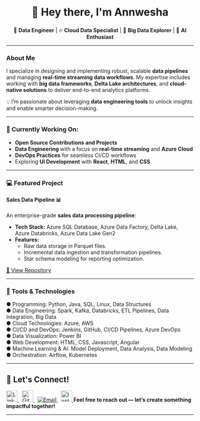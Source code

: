
<h1 align="center">👋 Hey there, I'm Annwesha</h1>

###

<p align="center">
🌟 <b>Data Engineer</b> | 🔥 <b>Cloud Data Specialist</b> | 🚢 <b>Big Data Explorer</b> | 🧠 <b>AI Enthusiast</b>
</p>

---

### About Me  
I specialize in designing and implementing robust, scalable **data pipelines** and managing **real-time streaming data workflows**. My expertise includes working with **big data frameworks**, **Delta Lake architectures**, and **cloud-native solutions** to deliver end-to-end analytics platforms.  

💡 I’m passionate about leveraging **data engineering tools** to unlock insights and enable smarter decision-making.  

---

### 🔨 Currently Working On:
- **Open Source Contributions and Projects**  
- **Data Engineering** with a focus on **real-time streaming** and **Azure Cloud**  
- **DevOps Practices** for seamless CI/CD workflows  
- Exploring **UI Development** with **React**, **HTML**, and **CSS**  

---

### 💻 Featured Project  

#### **Sales Data Pipeline** 📊  
An enterprise-grade **sales data processing pipeline**:  
- **Tech Stack:** Azure SQL Database, Azure Data Factory, Delta Lake, Azure Databricks, Azure Data Lake Gen2  
- **Features:**  
  - Raw data storage in Parquet files.  
  - Incremental data ingestion and transformation pipelines.  
  - Star schema modeling for reporting optimization.  

[🔗 View Repository](https://github.com/Annwesha24/Car-Sales-Analysis-DE-Project)

---
 
### 🔧 Tools & Technologies  

● Programming: Python, Java, SQL, Linux, Data Structures<br>
● Data Engineering: Spark, Kafka, Databricks, ETL Pipelines, Data Integration, Big Data<br>
● Cloud Technologies: Azure, AWS<br>
● CI/CD and DevOps: Jenkins, GitHub, CI/CD Pipelines, Azure DevOps<br>
● Data Visualization: Power BI<br>
● Web Development: HTML, CSS, Javascript, Angular<br>
● Machine Learning & AI: Model Deployment, Data Analysis, Data Modeling<br>
● Orchestration: Airflow, Kubernetes

---

## 🔗 Let's Connect!  

<p>
  <a href="https://www.linkedin.com/in/annwesha-mondal/" target="_blank">
    <img src="https://raw.githubusercontent.com/rahuldkjain/github-profile-readme-generator/master/src/images/icons/Social/linked-in-alt.svg" alt="LinkedIn" width="30" />
  </a>&nbsp;
  <a href="https://github.com/Annwesha24" target="_blank">
    <img src="https://github.com/rahuldkjain/github-profile-readme-generator/blob/master/src/images/icons/Social/github.svg" alt="GitHub" width='30'>
  </a>&nbsp;
  <a href="annwesha.mondal99@gmail.com" target="_blank">
    <img src="https://img.shields.io/badge/Email-D14836?style=for-the-badge&logo=gmail&logoColor=white" alt="Email">
  </a>&nbsp;
  <a href="https://www.instagram.com/_a.n.n.w.e.s.h.a_/" target="_blank">
    <img src="https://raw.githubusercontent.com/rahuldkjain/github-profile-readme-generator/master/src/images/icons/Social/instagram.svg" alt="Instagram" width="30">
  </a>
  <b>Feel free to reach out — let’s create something impactful together!</b>
</p>

---
